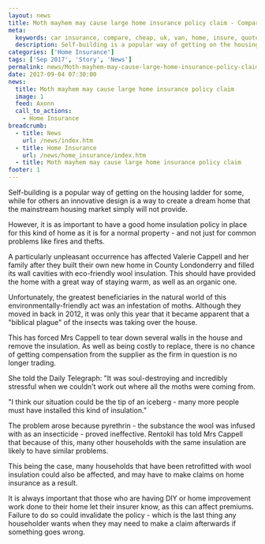 ```yaml
---
layout: news
title: Moth mayhem may cause large home insurance policy claim - Compareni.com
meta:
  keywords: car insurance, compare, cheap, uk, van, home, insure, quotes, online, comparison, bike, loans, life
  description: Self-building is a popular way of getting on the housing ladder for some, while for others an innovative design is a way to create a dream home that the mainstream housing market simply will not provide
categories: ['Home Insurance']
tags: ['Sep 2017', 'Story', 'News']
permalink: news/Moth-mayhem-may-cause-large-home-insurance-policy-claim.htm
date: 2017-09-04 07:30:00
news:
  title: Moth mayhem may cause large home insurance policy claim
  image: 1
  feed: Axonn
  call_to_actions:
    - Home Insurance
breadcrumb:
  - title: News
    url: /news/index.htm
  - title: Home Insurance
    url: /news/home_insurance/index.htm
  - title: Moth mayhem may cause large home insurance policy claim
footer: 1
---
```


Self-building is a popular way of getting on the housing ladder for some, while for others an innovative design is a way to create a dream home that the mainstream housing market simply will not provide.

However, it is as important to have a good home insulation policy in place for this kind of home as it is for a normal property - and not just for common problems like fires and thefts.

A particularly unpleasant occurrence has affected Valerie Cappell and her family after they built their own new home in County Londonderry and filled its wall cavities with eco-friendly wool insulation. This should have provided the home with a great way of staying warm, as well as an organic one.

Unfortunately, the greatest beneficiaries in the natural world of this environmentally-friendly act was an infestation of moths. Although they moved in back in 2012, it was only this year that it became apparent that a &quot;biblical plague&quot; of the insects was taking over the house.&nbsp;

This has forced Mrs Cappell to tear down several walls in the house and remove the insulation. As well as being costly to replace, there is no chance of getting compensation from the supplier as the firm in question is no longer trading.

She told the Daily Telegraph: &quot;It was soul-destroying and incredibly stressful when we couldn&rsquo;t work out where all the moths were coming from.

&quot;I think our situation could be the tip of an iceberg - many more people must have installed this kind of insulation.&quot;

The problem arose because pyrethrin - the substance the wool was infused with as an insecticide - proved ineffective. Rentokil has told Mrs Cappell that because of this, many other households with the same insulation are likely to have similar problems.&nbsp;

This being the case, many households that have been retrofitted with wool insulation could also be affected, and may have to make claims on home insurance as a result.

It is always important that those who are having DIY or home improvement work done to their home let their insurer know, as this can affect premiums. Failure to do so could invalidate the policy - which is the last thing any householder wants when they may need to make a claim afterwards if something goes wrong.

